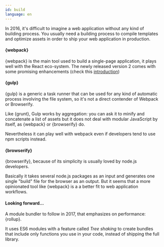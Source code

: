 ```yaml
---
id: build  
language: en
---
```


In 2016, it's difficult to imagine a web application without any kind of building process.
You usually need a building process to compile templates and optimize assets in order to ship your web application in production.

#### {webpack}

{webpack} is the main tool used to build a single-page application, it plays well with the React eco-system. The newly released version 2 comes with some promising enhancements (check this [introduction](https://blog.madewithenvy.com/getting-started-with-webpack-2-ed2b86c68783#.7wyiawc0o))

#### {gulp}

{gulp} is a generic a task runner that can be used for any kind of automatic process involving the file system, so it's not a direct contender of Webpack or Browserify.

Like {grunt}, Gulp works by aggregation: you can ask it to minify and concatenate a list of assets but it does not deal with modular JavaScript by itself, as {webpack} or {browserify} do.

Nevertheless it can play well with webpack even if developers tend to use npm scripts instead.

#### {browserify}

{browserify}, because of its simplicity is usually loved by node.js developers.

Basically it takes several node.js packages as an input and generates one single "build" file for the browser as an output. But it seems that a more opinionated tool like {webpack} is a a better fit to web application workflows.

#### Looking forward...

A module bundler to follow in 2017, that emphasizes on performance: {rollup}.

It uses ES6 modules with a feature called *Tree shaking* to create bundles that include only functions you use in your code, instead of shipping the full library.

